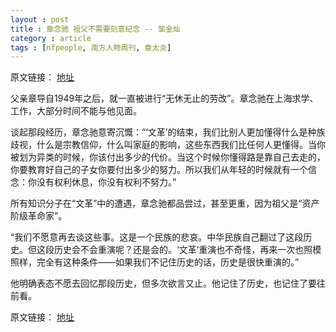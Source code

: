 ```yaml
---
layout : post
title : 章念驰 祖父不需要刻意纪念 -- 邹金灿
category : article
tags : [nfpeople, 南方人物周刊, 章太炎]
---
```


原文链接： [地址](http://www.nfpeople.com/News-detail-item-3868.html)

父亲章导自1949年之后，就一直被进行“无休无止的劳改”。章念驰在上海求学、工作，大部分时间不能与他见面。

谈起那段经历，章念驰意寄沉慨：“‘文革’的结束，我们比别人更加懂得什么是种族歧视，什么是宗教信仰，什么叫家庭的影响，这些东西我们比任何人更懂得。当你被划为异类的时候，你该付出多少的代价。当这个时候你懂得路是靠自己去走的，你要教育好自己的子女你要付出多少的努力。所以我们从年轻的时候就有一个信念：你没有权利休息，你没有权利不努力。”

所有知识分子在“文革”中的遭遇，章念驰都品尝过，甚至更重，因为祖父是“资产阶级革命家”。

“我们不愿意再去谈这些事。这是一个民族的悲哀。中华民族自己翻过了这段历史。但这段历史会不会重演呢？还是会的。‘文革’重演也不奇怪，再来一次也照模照样，完全有这种条件——如果我们不记住历史的话，历史是很快重演的。”

他明确表态不愿去回忆那段历史，但多次欲言又止。他记住了历史，也记住了要往前看。

原文链接： [地址](http://www.nfpeople.com/News-detail-item-3868.html)